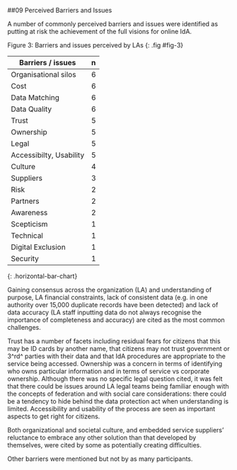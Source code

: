 ##09 Perceived Barriers and Issues

A number of commonly perceived barriers and issues were identified as
putting at risk the achievement of the full visions for online IdA.

Figure 3: Barriers and issues perceived by LAs
{: .fig #fig-3}

| Barriers / issues       | n   |
|-------------------------|-----|
| Organisational silos    |  6  |
| Cost                    |  6  |
| Data Matching           |  6  |
| Data Quality            |  6  |
| Trust                   |  5  |
| Ownership               |  5  |
| Legal                   |  5  |
| Accessibilty, Usability |  5  |
| Culture                 |  4  |
| Suppliers               |  3  |
| Risk                    |  2  |
| Partners                |  2  |
| Awareness               |  2  |
| Scepticism              |  1  |
| Technical               |  1  |
| Digital Exclusion       |  1  |
| Security                |  1  |
{: .horizontal-bar-chart}

Gaining consensus across the organization (LA) and understanding of
purpose, LA financial constraints, lack of consistent data (e.g. in one
authority over 15,000 duplicate records have been detected) and lack of
data accuracy (LA staff inputting data do not always recognise the
importance of completeness and accuracy) are cited as the most common
challenges.

Trust has a number of facets including residual fears for citizens that
this may be ID cards by another name, that citizens may not trust
government or 3^rd^ parties with their data and that IdA procedures are
appropriate to the service being accessed. Ownership was a concern in
terms of identifying who owns particular information and in terms of
service vs corporate ownership. Although there was no specific legal
question cited, it was felt that there could be issues around LA legal
teams being familiar enough with the concepts of federation and with
social care considerations: there could be a tendency to hide behind the
data protection act when understanding is limited. Accessibility and
usability of the process are seen as important aspects to get right for
citizens.

Both organizational and societal culture, and embedded service
suppliers’ reluctance to embrace any other solution than that developed
by themselves, were cited by some as potentially creating difficulties.

Other barriers were mentioned but not by as many participants.

